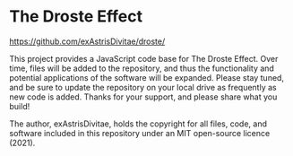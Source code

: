 # The Droste Effect
https://github.com/exAstrisDivitae/droste/

This project provides a JavaScript code base for The Droste Effect. 
Over time, files will be added to the repository, and thus the functionality and potential applications of the software will be expanded. 
Please stay tuned, and be sure to update the repository on your local drive as frequently as new code is added. 
Thanks for your support, and please share what you build!

The author, exAstrisDivitae, holds the copyright for all files, code, and software included in this repository under an MIT open-source licence (2021).
